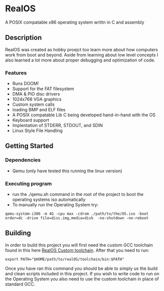 # RealOS

A POSIX compatable x86 operating system writtn in C and assembly

## Description

RealOS was created as hobby proejct too learn more about how computers work from boot and beyond. Aside from learning about low level concepts I also learned a lot more about proper debugging and optimization of code.

### Features

* Runs DOOM!
* Support for the FAT filesystem
* DMA & PIO disc drivers
* 1024x768 VGA graphics
* Custom system calls
* loading BMP and ELF files
* A POSIX compatable Lib C being developed hand-in-hand with the OS 
* Keyboard support
* Implentation of STDERR, STDOUT, and SDIN
* Linux Style File Handling

## Getting Started

### Dependencies

* Qemu (only have tested this running the linux version)

### Executing program

* run the ./qemu.sh command in the root of the project to boot the operating systems iso automatically
* To manually run the Operating System try:
```
qemu-system-i386 -m 4G -cpu max -cdrom ./path/to/the/OS.iso -boot order=dc -drive file=disc.img,media=disk  -no-shutdown -no-reboot
```

## Building

In order to build this project you will first need the custom GCC toolchain found in this here [RealOS Custom toolchain](https://github.com/KingstumusPrime/RealOs-Custom-Toolchain/releases/tag/Release). After that you need to run:
```
export PATH="$HOME/path/to/realOS/toolchain/bin:$PATH"
```
Once you have ran this command you should be able to simply us the build and clean scripts included in this project. If you wish to write code to run on the Operating System you also need to use the custom toolchain in place of standard GCC.
